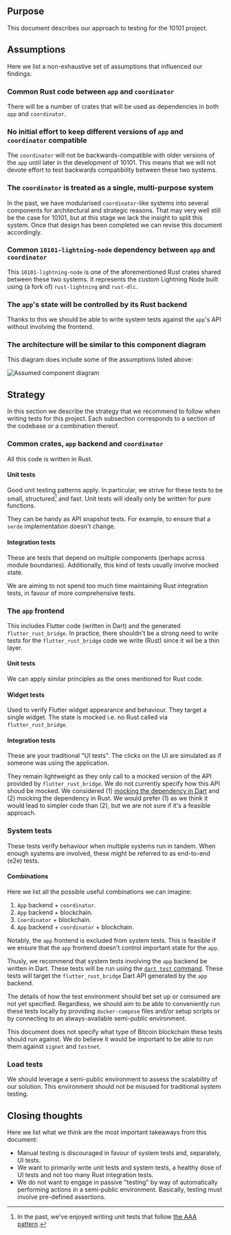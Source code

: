 ## Purpose

This document describes our approach to testing for the 10101 project.

## Assumptions

Here we list a non-exhaustive set of assumptions that influenced our findings:

### Common Rust code between `app` and `coordinator`

There will be a number of crates that will be used as dependencies in both `app` and `coordinator`.

### No initial effort to keep different versions of `app` and `coordinator` compatible

The `coordinator` will not be backwards-compatible with older versions of the `app` until later in the development of 10101.
This means that we will not devote effort to test backwards compatibility between these two systems.

### The `coordinator` is treated as a single, multi-purpose system

In the past, we have modularised `coordinator`-like systems into several components for architectural and strategic reasons.
That may very well still be the case for 10101, but at this stage we lack the insight to split this system.
Once that design has been completed we can revise this document accordingly.

### Common `10101-lightning-node` dependency between `app` and `coordinator`

This `10101-lightning-node` is one of the aforementioned Rust crates shared between these two systems.
It represents the custom Lightning Node built using (a fork of) `rust-lightning` and `rust-dlc`.

### The `app`'s state will be controlled by its Rust backend

Thanks to this we should be able to write system tests against the `app`'s API without involving the frontend.

### The architecture will be similar to this component diagram

This diagram does include some of the assumptions listed above:

![Assumed component diagram](http://www.plantuml.com/plantuml/proxy?cache=no&src=https://raw.githubusercontent.com/get10101/10101/d7619613324df3ce5c0f0a35d97bf24323f9515b/docs/diagrams/testing-component-diagram.puml)

## Strategy

In this section we describe the strategy that we recommend to follow when writing tests for this project.
Each subsection corresponds to a section of the codebase or a combination thereof.

### Common crates, `app` backend and `coordinator`

All this code is written in Rust.

#### Unit tests

Good unit testing patterns apply.
In particular, we strive for these tests to be small, structured[^1] and fast.
Unit tests will ideally only be written for pure functions.

They can be handy as API snapshot tests. For example, to ensure that a `serde` implementation doesn't change.

#### Integration tests

These are tests that depend on multiple components (perhaps across module boundaries).
Additionally, this kind of tests usually involve mocked state.

We are aiming to not spend too much time maintaining Rust integration tests, in favour of more comprehensive tests.

### The `app` frontend

This includes Flutter code (written in Dart) and the generated `flutter_rust_bridge`.
In practice, there shouldn't be a strong need to write tests for the `flutter_rust_bridge` code we write (Rust) since it wil be a thin layer.

#### Unit tests

We can apply similar principles as the ones mentioned for Rust code.

#### Widget tests

Used to verify Flutter widget appearance and behaviour.
They target a single widget.
The state is mocked i.e. no Rust called via `flutter_rust_bridge`.

#### Integration tests

These are your traditional "UI tests".
The clicks on the UI are simulated as if someone was using the application.

They remain lightweight as they only call to a mocked version of the API provided by `flutter_rust_bridge`.
We do not currently specify how this API shoud be mocked.
We considered (1) [mocking the dependency in Dart](https://docs.flutter.dev/cookbook/testing/unit/mocking) and (2) mocking the dependency in Rust.
We would prefer (1) as we think it would lead to simpler code than (2), but we are not sure if it's a feasible approach.

### System tests

These tests verify behaviour when multiple systems run in tandem.
When enough systems are involved, these might be referred to as end-to-end (e2e) tests.

#### Combinations

Here we list all the possible useful combinations we can imagine:

1. `App` backend + `coordinator`.
2. `App` backend + blockchain.
3. `Coordinator` + blockchain.
4. `App` backend + `coordinator` + blockchain.

Notably, the `app` frontend is excluded from system tests.
This is feasible if we ensure that the `app` frontend doesn't control important state for the `app`.

Thusly, we recommend that system tests involving the `app` backend be written in Dart.
These tests will be run using the [`dart test` command](https://dart.dev/tools/dart-test).
These tests will target the `flutter_rust_bridge` Dart API generated by the `app` backend.

The details of how the test environment should bet set up or consumed are not yet specified.
Regardless, we should aim to be able to conveniently run these tests locally by providing `docker-compose` files and/or setup scripts or by connecting to an always-available semi-public environment.

This document does not specify what type of Bitcoin blockchain these tests should run against.
We do believe it would be important to be able to run them against `signet` and `testnet`.

### Load tests

We should leverage a semi-public environment to assess the scalability of our solution.
This environment should not be misused for traditional system testing.

## Closing thoughts

Here we list what we think are the most important takeaways from this document:

- Manual testing is discouraged in favour of system tests and, separately, UI tests.
- We want to primarily write unit tests and system tests, a healthy dose of UI tests and not too many Rust integration tests.
- We do not want to engage in passive "testing" by way of automatically performing actions in a semi-public environment.
Basically, testing must involve pre-defined assertions.


[^1]: In the past, we've enjoyed writing unit tests that follow [the AAA pattern](https://blog.devgenius.io/the-three-as-of-unit-testing-3b8b4bf0d087).
